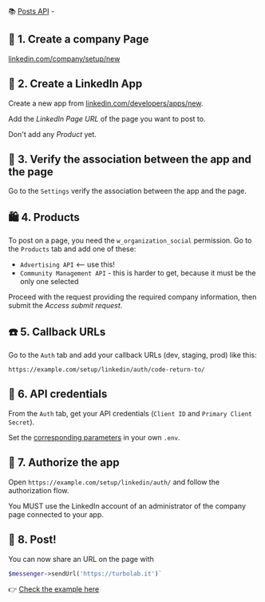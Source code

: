 📚 [Posts API](https://learn.microsoft.com/en-us/linkedin/marketing/community-management/shares/posts-api) -


## 🏢 1. Create a company Page

[linkedin.com/company/setup/new](https://www.linkedin.com/company/setup/new)


## 🤖 2. Create a LinkedIn App

Create a new app from [linkedin.com/developers/apps/new](https://www.linkedin.com/developers/apps/new).

Add the *LinkedIn Page URL* of the page you want to post to.

Don't add any *Product* yet.


## 🔄 3. Verify the association between the app and the page

Go to the `Settings` verify the association between the app and the page.


## 🛍️ 4. Products

To post on a page, you need the `w_organization_social` permission. Go to the `Products` tab and add one of these:

- `Advertising API` <-- use this!
- `Community Management API` - this is harder to get, because it must be the only one selected

Proceed with the request providing the required company information, then submit the *Access submit request*.


## ☎️ 5. Callback URLs

Go to the `Auth` tab and add your callback URLs (dev, staging, prod) like this:

`https://example.com/setup/linkedin/auth/code-return-to/`


## 🔑 6. API credentials

From the `Auth` tab, get your API credentials (`Client ID` and `Primary Client Secret`).

Set the [corresponding parameters](https://github.com/TurboLabIt/php-symfony-messenger/blob/main/.env) in your own `.env`.


## 👮 7. Authorize the app

Open `https://example.com/setup/linkedin/auth/` and follow the authorization flow.

You MUST use the LinkedIn account of an administrator of the company page connected to your app.


## 🚀 8. Post!

You can now share an URL on the page with

````php
$messenger->sendUrl('https://turbolab.it')`
````

👉 [Check the example here](https://github.com/TurboLabIt/TurboLab.it/blob/main/src/Command/ShareOnSocialCommand.php)

